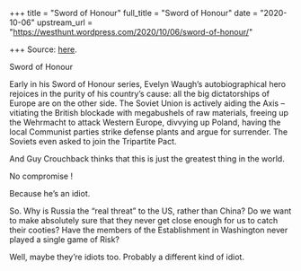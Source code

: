 +++
title = "Sword of Honour"
full_title = "Sword of Honour"
date = "2020-10-06"
upstream_url = "https://westhunt.wordpress.com/2020/10/06/sword-of-honour/"

+++
Source: [here](https://westhunt.wordpress.com/2020/10/06/sword-of-honour/).

Sword of Honour

Early in his Sword of Honour series, Evelyn Waugh’s autobiographical
hero rejoices in the purity of his country’s cause: all the big
dictatorships of Europe are on the other side. The Soviet Union is
actively aiding the Axis – vitiating the British blockade with
megabushels of raw materials, freeing up the Wehrmacht to attack Western
Europe, divvying up Poland, having the local Communist parties strike
defense plants and argue for surrender. The Soviets even asked to join
the Tripartite Pact.

And Guy Crouchback thinks that this is just the greatest thing in the
world.

No compromise !

Because he’s an idiot.

So. Why is Russia the “real threat” to the US, rather than China? Do we
want to make absolutely sure that they never get close enough for us to
catch their cooties? Have the members of the Establishment in Washington
never played a single game of Risk?

Well, maybe they’re idiots too. Probably a different kind of idiot.









